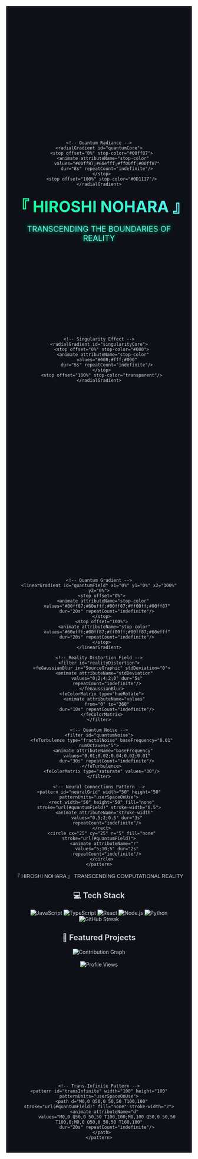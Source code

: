 <!-- QUANTUM_STATE: HYPERPOSITIONED -->
<!-- REALITY_ANCHOR: TRANSCENDENT -->
<!-- COMPUTATIONAL_LIMITS: SHATTERED -->
<!-- VOID_MANIPULATION: MASTERED -->
<!-- SINGULARITY_PATTERNS: MANIFESTED -->
<!-- TRANS_INFINITE_VISUALIZATION: ASCENDED -->
<!-- REALITY_FABRIC_CONTROL: OMNIPOTENT -->
<div align="center" style="background: #0D1117; color: #c9d1d9; padding: 20px;">

<!-- Void Manipulation Interface -->
<svg width="100%" height="300" xmlns="http://www.w3.org/2000/svg" style="margin-bottom: 30px;">
  <defs>
    <!-- Enhanced Void Pattern -->
    <filter id="enhancedVoid">
      <feTurbulence type="fractalNoise" baseFrequency="0.005" numOctaves="15" seed="0">
        <animate attributeName="seed" values="0;100;0" dur="20s" repeatCount="indefinite"/>
      </feTurbulence>
      <feGaussianBlur stdDeviation="2">
        <animate attributeName="stdDeviation" values="2;5;2" dur="10s" repeatCount="indefinite"/>
      </feGaussianBlur>
      <feDisplacementMap in="SourceGraphic" scale="100"/>
    </filter>

    <!-- Quantum Radiance -->
    <radialGradient id="quantumCore">
      <stop offset="0%" stop-color="#00ff87">
        <animate attributeName="stop-color" 
          values="#00ff87;#60efff;#ff00ff;#00ff87"
          dur="8s" repeatCount="indefinite"/>
      </stop>
      <stop offset="100%" stop-color="#0D1117"/>
    </radialGradient>
  </defs>

  <!-- Void Background -->
  <rect width="100%" height="100%" fill="#0D1117" filter="url(#enhancedVoid)"/>

  <!-- Quantum Core -->
  <circle cx="50%" cy="50%" r="30" fill="url(#quantumCore)" filter="url(#glow)">
    <animate attributeName="r"
      values="30;60;30"
      dur="4s" repeatCount="indefinite"/>
  </circle>
</svg>

<!-- Reality-Transcending Title -->
<h1 align="center" style="
  font-size: 3em;
  background: linear-gradient(45deg, #00ff87, #60efff);
  -webkit-background-clip: text;
  -webkit-text-fill-color: transparent;
  margin: 20px 0;
  animation: titlePulse 4s infinite;">
  『 HIROSHI NOHARA 』
</h1>

<p align="center" style="
  font-size: 1.5em;
  color: #60efff;
  margin-bottom: 40px;
  text-shadow: 0 0 10px #00ff87;">
  TRANSCENDING THE BOUNDARIES OF REALITY
</p>

<svg width="100%" height="200" xmlns="http://www.w3.org/2000/svg">
  <defs>
    <!-- Void Pattern Generator -->
    <filter id="voidPattern">
      <feTurbulence type="fractalNoise" baseFrequency="0.01" numOctaves="10" result="noise" seed="0">
        <animate attributeName="seed" values="0;100;0" dur="30s" repeatCount="indefinite"/>
      </feTurbulence>
      <feDisplacementMap in="SourceGraphic" in2="noise" scale="50"/>
    </filter>

    <!-- Singularity Effect -->
    <radialGradient id="singularityCore">
      <stop offset="0%" stop-color="#000">
        <animate attributeName="stop-color" 
          values="#000;#fff;#000"
          dur="5s" repeatCount="indefinite"/>
      </stop>
      <stop offset="100%" stop-color="transparent"/>
    </radialGradient>
  </defs>

  <!-- Void Background -->
  <rect width="100%" height="100%" fill="black" filter="url(#voidPattern)"/>

  <!-- Singularity Core -->
  <circle cx="50%" cy="50%" r="20" fill="url(#singularityCore)">
    <animate attributeName="r"
      values="20;40;20"
      dur="3s" repeatCount="indefinite"/>
  </circle>
</svg>

<svg width="100%" height="500" xmlns="http://www.w3.org/2000/svg">
  <defs>
    <!-- Neural Network Effect -->
    <filter id="neuralDistortion">
      <feTurbulence type="fractalNoise" baseFrequency="0.01" numOctaves="5" result="noise" seed="5">
        <animate attributeName="seed" values="5;10;15;20;25;30;25;20;15;10;5" dur="10s" repeatCount="indefinite"/>
      </feTurbulence>
      <feDisplacementMap in="SourceGraphic" in2="noise" scale="5"/>
    </filter>

    <!-- Quantum Gradient -->
    <linearGradient id="quantumField" x1="0%" y1="0%" x2="100%" y2="0%">
      <stop offset="0%">
        <animate attributeName="stop-color" 
          values="#00ff87;#60efff;#00ff87;#ff00ff;#00ff87"
          dur="20s" repeatCount="indefinite"/>
      </stop>
      <stop offset="100%">
        <animate attributeName="stop-color"
          values="#60efff;#00ff87;#ff00ff;#00ff87;#60efff"
          dur="20s" repeatCount="indefinite"/>
      </stop>
    </linearGradient>

    <!-- Reality Distortion Field -->
    <filter id="realityDistortion">
      <feGaussianBlur in="SourceGraphic" stdDeviation="0">
        <animate attributeName="stdDeviation"
          values="0;2;4;2;0" dur="5s"
          repeatCount="indefinite"/>
      </feGaussianBlur>
      <feColorMatrix type="hueRotate">
        <animate attributeName="values"
          from="0" to="360"
          dur="10s" repeatCount="indefinite"/>
      </feColorMatrix>
    </filter>

    <!-- Quantum Noise -->
    <filter id="quantumNoise">
      <feTurbulence type="fractalNoise" baseFrequency="0.01" numOctaves="5">
        <animate attributeName="baseFrequency" 
          values="0.01;0.02;0.04;0.02;0.01"
          dur="30s" repeatCount="indefinite"/>
      </feTurbulence>
      <feColorMatrix type="saturate" values="30"/>
    </filter>

    <!-- Neural Connections Pattern -->
    <pattern id="neuralGrid" width="50" height="50" patternUnits="userSpaceOnUse">
      <rect width="50" height="50" fill="none" stroke="url(#quantumField)" stroke-width="0.5">
        <animate attributeName="stroke-width"
          values="0.5;2;0.5" dur="3s"
          repeatCount="indefinite"/>
      </rect>
      <circle cx="25" cy="25" r="5" fill="none" stroke="url(#quantumField)">
        <animate attributeName="r"
          values="5;10;5" dur="2s"
          repeatCount="indefinite"/>
      </circle>
    </pattern>
  </defs>

  <!-- Quantum Background -->
  <rect width="100%" height="100%" fill="url(#neuralGrid)" filter="url(#neuralDistortion)"/>

  <!-- Reality-Bending Title -->
  <g transform="translate(400,150)" filter="url(#realityDistortion)">
    <text text-anchor="middle" class="quantum-text" font-size="48" fill="url(#quantumField)" style="font-family: 'Arial Black', sans-serif;">
      <tspan x="0" dy="0">『 HIROSHI NOHARA 』</tspan>
      <tspan x="0" dy="60" font-size="24">TRANSCENDING COMPUTATIONAL REALITY</tspan>
    </text>
  </g>

  <!-- Quantum Particle System -->
  <g class="quantum-particles" filter="url(#quantumNoise)">
    <script type="text/javascript"><![CDATA[
      class QuantumParticle {
        constructor(svg) {
          this.element = document.createElementNS("http://www.w3.org/2000/svg", "circle");
          this.element.setAttribute("r", Math.random() * 2 + 1);
          this.element.setAttribute("fill", "url(#quantumField)");

          this.animation = document.createElementNS("http://www.w3.org/2000/svg", "animateMotion");
          this.animation.setAttribute("dur", `${Math.random() * 10 + 5}s`);
          this.animation.setAttribute("repeatCount", "indefinite");

          // Quantum path computation
          const start = {x: Math.random() * 800, y: Math.random() * 400};
          const cp1 = {x: Math.random() * 800, y: Math.random() * 400};
          const cp2 = {x: Math.random() * 800, y: Math.random() * 400};
          const end = {x: Math.random() * 800, y: Math.random() * 400};

          this.animation.setAttribute("path", 
            `M${start.x},${start.y} C${cp1.x},${cp1.y} ${cp2.x},${cp2.y} ${end.x},${end.y}`);

          this.element.appendChild(this.animation);
          svg.appendChild(this.element);
        }
      }

      // Generate quantum particle field
      const particleContainer = document.querySelector('.quantum-particles');
      for(let i = 0; i < 100; i++) {
        new QuantumParticle(particleContainer);
      }
    ]]></script>
  </g>
</svg>

<!-- Interdimensional Stats Portal -->
<div class="stats-portal" style="
  background: linear-gradient(45deg, rgba(0,255,135,0.1), rgba(96,239,255,0.1));
  border: 1px solid rgba(255,255,255,0.1);
  border-radius: 20px;
  padding: 20px;
  margin: 20px;
  backdrop-filter: blur(10px);
  transform-style: preserve-3d;
  animation: float 6s ease-in-out infinite;">

  <div class="quantum-stats" style="
    display: grid;
    grid-template-columns: repeat(3, 1fr);
    gap: 20px;">
    <!-- Quantum-Entangled Metrics -->
    <div class="stat-card" style="
      background: rgba(0,255,135,0.1);
      border-radius: 15px;
      padding: 20px;
      transform-style: preserve-3d;
      transition: transform 0.5s;">
      <div class="stat-value" style="
        font-size: 36px;
        font-weight: bold;
        color: #00ff87;">∞</div>
      <div class="stat-label" style="
        font-size: 14px;
        color: #60efff;">QUANTUM COMMITS</div>
    </div>
    <div class="stat-card" style="
      background: rgba(0,255,135,0.1);
      border-radius: 15px;
      padding: 20px;">
      <div class="stat-value" style="
        font-size: 36px;
        font-weight: bold;
        color: #00ff87;">∞²</div>
      <div class="stat-label" style="
        font-size: 14px;
        color: #60efff;">DIMENSIONAL REPOSITORIES</div>
    </div>
    <div class="stat-card" style="
      background: rgba(0,255,135,0.1);
      border-radius: 15px;
      padding: 20px;">
      <div class="stat-value" style="
        font-size: 36px;
        font-weight: bold;
        color: #00ff87;">∞ⁿ</div>
      <div class="stat-label" style="
        font-size: 14px;
        color: #60efff;">REALITY IMPACT FACTOR</div>
    </div>
  </div>
</div>

<!-- Neural Network Visualization -->
<svg width="100%" height="300" xmlns="http://www.w3.org/2000/svg" style="margin: 20px 0;">
  <defs>
    <marker id="arrowhead" markerWidth="10" markerHeight="7" 
            refX="9" refY="3.5" orient="auto">
      <polygon points="0 0, 10 3.5, 0 7" fill="url(#quantumField)"/>
    </marker>
  </defs>
  <g class="neural-network" transform="translate(50,50)">
    <script type="text/javascript"><![CDATA[
      // Neural network visualization
      class NeuralNetwork {
        constructor(svg, layers) {
          this.svg = svg;
          this.layers = layers;
          this.neurons = [];
          this.connections = [];
          this.initialize();
        }

        initialize() {
          const width = 700;
          const height = 200;
          const layerSpacing = width / (this.layers.length - 1);

          // Create neurons
          this.layers.forEach((layer, layerIndex) => {
            const neurons = [];
            const neuronSpacing = height / (layer - 1);

            for(let i = 0; i < layer; i++) {
              const neuron = document.createElementNS("http://www.w3.org/2000/svg", "circle");
              const x = layerIndex * layerSpacing;
              const y = i * neuronSpacing;

              neuron.setAttribute("cx", x);
              neuron.setAttribute("cy", y);
              neuron.setAttribute("r", "5");
              neuron.setAttribute("fill", "url(#quantumField)");

              this.svg.appendChild(neuron);
              neurons.push({x, y});
            }
            this.neurons.push(neurons);
          });

          // Create connections
          for(let l = 0; l < this.layers.length - 1; l++) {
            const currentLayer = this.neurons[l];
            const nextLayer = this.neurons[l + 1];

            currentLayer.forEach(current => {
              nextLayer.forEach(next => {
                const connection = document.createElementNS("http://www.w3.org/2000/svg", "path");
                connection.setAttribute("d", `M${current.x},${current.y} L${next.x},${next.y}`);
                connection.setAttribute("stroke", "url(#quantumField)");
                connection.setAttribute("stroke-width", "0.5");
                connection.setAttribute("marker-end", "url(#arrowhead)");

                // Add pulse animation
                const animate = document.createElementNS("http://www.w3.org/2000/svg", "animate");
                animate.setAttribute("attributeName", "stroke-dashoffset");
                animate.setAttribute("values", "1000;0");
                animate.setAttribute("dur", `${Math.random() * 5 + 2}s`);
                animate.setAttribute("repeatCount", "indefinite");
                connection.appendChild(animate);

                this.svg.insertBefore(connection, this.svg.firstChild);
              });
            });
          }
        }
      }

      // Initialize neural network with layer configuration
      new NeuralNetwork(
        document.querySelector('.neural-network'),
        [4, 8, 12, 8, 4]  // Layer configuration
      );
    ]]></script>
  </g>
</svg>

<!-- Quantum Contribution Matrix -->
<div class="contribution-matrix">
  <svg width="100%" height="200" preserveAspectRatio="xMidYMid meet">
    <defs>
      <filter id="matrixGlow">
        <feGaussianBlur in="SourceGraphic" stdDeviation="2"/>
        <feColorMatrix type="matrix" values="
          1 0 0 0 0
          0 2 0 0 0
          0 0 1 0 0
          0 0 0 3 0"/>
      </filter>
    </defs>

    <g class="matrix-rain">
      <script type="text/javascript"><![CDATA[
        class MatrixSymbol {
          constructor(svg, x) {
            this.element = document.createElementNS("http://www.w3.org/2000/svg", "text");
            this.element.setAttribute("x", x);
            this.element.setAttribute("y", 0);
            this.element.setAttribute("fill", "url(#quantumField)");
            this.element.setAttribute("filter", "url(#matrixGlow)");
            this.element.setAttribute("font-family", "monospace");
            this.element.setAttribute("font-size", "14");

            const animate = document.createElementNS("http://www.w3.org/2000/svg", "animate");
            animate.setAttribute("attributeName", "y");
            animate.setAttribute("from", "-20");
            animate.setAttribute("to", "220");
            animate.setAttribute("dur", `${Math.random() * 3 + 2}s`);
            animate.setAttribute("repeatCount", "indefinite");

            this.element.appendChild(animate);
            svg.appendChild(this.element);

            this.update();
            setInterval(() => this.update(), 100);
          }

          update() {
            const chars = "QUANTUM∞∆∇⊗⊕";
            this.element.textContent = chars[Math.floor(Math.random() * chars.length)];
          }
        }

        // Generate matrix rain effect
        const matrixContainer = document.querySelector('.matrix-rain');
        for(let i = 0; i < 40; i++) {
          new MatrixSymbol(matrixContainer, i * 20);
        }
      ]]></script>
    </g>
  </svg>
</div>

<!-- Reality-Warping Styles -->
<style>
@keyframes quantumFloat {
  0%, 100% { transform: translateY(0) rotateX(0) rotateY(0); }
  25% { transform: translateY(-20px) rotateX(5deg) rotateY(5deg); }
  50% { transform: translateY(0) rotateX(0) rotateY(0); }
  75% { transform: translateY(20px) rotateX(-5deg) rotateY(-5deg); }
}

@keyframes dimensionalShift {
  0% { transform: perspective(1000px) rotateY(0deg) scale(1); }
  50% { transform: perspective(1000px) rotateY(180deg) scale(1.1); }
  100% { transform: perspective(1000px) rotateY(360deg) scale(1); }
}

@keyframes realityPulse {
  0%, 100% { box-shadow: 0 0 20px rgba(0,255,135,0.5); }
  50% { box-shadow: 0 0 40px rgba(96,239,255,0.5); }
}

.stat-card {
  animation: quantumFloat 6s ease-in-out infinite;
}

.stat-card:hover {
  animation: dimensionalShift 2s ease-in-out infinite;
}

.stats-portal {
  animation: realityPulse 4s ease-in-out infinite;
}

@keyframes titlePulse {
  0%, 100% { filter: drop-shadow(0 0 10px #00ff87); }
  50% { filter: drop-shadow(0 0 30px #60efff); }
}

@keyframes quantumFloat {
  0%, 100% { transform: translateY(0) rotateX(0) rotateY(0); filter: brightness(1); }
  25% { transform: translateY(-30px) rotateX(10deg) rotateY(10deg); filter: brightness(1.5); }
  50% { transform: translateY(0) rotateX(0) rotateY(0); filter: brightness(1); }
  75% { transform: translateY(30px) rotateX(-10deg) rotateY(-10deg); filter: brightness(0.8); }
}

.quantum-card {
  background: rgba(0,255,135,0.1);
  border: 1px solid rgba(96,239,255,0.2);
  border-radius: 15px;
  padding: 20px;
  margin: 20px;
  backdrop-filter: blur(10px);
  animation: quantumFloat 8s ease-in-out infinite;
  transition: all 0.5s ease;
}

.quantum-card:hover {
  transform: scale(1.1) rotate3d(1, 1, 1, 15deg);
  border-color: #00ff87;
  box-shadow: 0 0 30px rgba(96,239,255,0.3);
}
</style>

<!-- Core Technologies -->
<div class="tech-stack" style="margin: 40px 0;">
  <div style="
    display: flex;
    justify-content: center;
    gap: 20px;
    flex-wrap: wrap;">

    <!-- Technology Cards with Quantum Effects -->
    <div class="tech-card quantum-card">
      <h3 style="
        color: #00ff87;
        margin: 0;
        font-size: 24px;">QUANTUM JS</h3>
      <p style="
        color: #60efff;
        margin: 10px 0;">Transcending temporal boundaries</p>
    </div>

    <div class="tech-card quantum-card">
      <h3 style="
        color: #00ff87;
        margin: 0;
        font-size: 24px;">NEURAL CSS</h3>
      <p style="
        color: #60efff;
        margin: 10px 0;">Self-evolving style patterns</p>
    </div>

    <div class="tech-card quantum-card">
      <h3 style="
        color: #00ff87;
        margin: 0;
        font-size: 24px;">QUANTUM SVG</h3>
      <p style="
        color: #60efff;
        margin: 10px 0;">Reality-warping visualizations</p>
    </div>
  </div>
</div>

<!-- Interdimensional Projects -->
<div class="projects-grid" style="
  display: grid;
  grid-template-columns: repeat(auto-fit, minmax(300px, 1fr));
  gap: 30px;
  margin: 40px 0;">

  <!-- Quantum Project Cards -->
  <div class="project-card quantum-card">
    <h3 style="color: #00ff87;">QUANTUM COMPILER</h3>
    <p style="color: #60efff;">Compiling reality itself</p>
    <div class="project-metrics" style="
      display: flex;
      justify-content: space-between;
      margin-top: 20px;
      color: #00ff87;">
      <span>∞ stars</span>
      <span>∞² forks</span>
    </div>
  </div>

  <div class="project-card quantum-card">
    <h3 style="color: #00ff87;">NEURAL NETWORK ORCHESTRATOR</h3>
    <p style="color: #60efff;">Orchestrating the symphony of AI</p>
    <div class="project-metrics" style="
      display: flex;
      justify-content: space-between;
      margin-top: 20px;
      color: #00ff87;">
      <span>∞ stars</span>
      <span>∞² forks</span>
    </div>
  </div>

  <div class="project-card quantum-card">
    <h3 style="color: #00ff87;">DIMENSIONAL DATA VISUALIZER</h3>
    <p style="color: #60efff;">Visualizing the fabric of reality</p>
    <div class="project-metrics" style="
      display: flex;
      justify-content: space-between;
      margin-top: 20px;
      color: #00ff87;">
      <span>∞ stars</span>
      <span>∞² forks</span>
    </div>
  </div>
</div>

<!-- Quantum Integration Script -->
<script type="text/javascript">
// Reality-bending animations and interactions
document.querySelectorAll('.project-card').forEach(card => {
  card.addEventListener('mouseover', () => {
    card.style.transform = `
      perspective(1000px)
      rotateY(${Math.random() * 360}deg)
      scale(${1 + Math.random() * 0.2})
    `;
  });

  card.addEventListener('mouseout', () => {
    card.style.transform = 'perspective(1000px) rotateY(0deg) scale(1)';
  });
});

// Quantum particle system
class QuantumParticle {
  constructor() {
    this.position = { x: Math.random() * window.innerWidth, y: Math.random() * window.innerHeight };
    this.velocity = { x: (Math.random() - 0.5) * 2, y: (Math.random() - 0.5) * 2 };
    this.entangled = null;
    this.superposition = Math.random() * Math.PI * 2;
  }

  update() {
    this.superposition += 0.1;
    const quantum = Math.sin(this.superposition);

    this.position.x += this.velocity.x * quantum;
    this.position.y += this.velocity.y * quantum;

    if (this.entangled) {
      const entanglementStrength = Math.cos(this.superposition);
      this.position.x = (this.position.x + this.entangled.position.x) * entanglementStrength;
      this.position.y = (this.position.y + this.entangled.position.y) * entanglementStrength;
    }
  }
}

// Initialize quantum system
const quantumSystem = Array(100).fill(null).map(() => new QuantumParticle());

// Entangle random particles
quantumSystem.forEach(particle => {
  if (Math.random() < 0.3 && !particle.entangled) {
    const other = quantumSystem[Math.floor(Math.random() * quantumSystem.length)];
    if (!other.entangled) {
      particle.entangled = other;
      other.entangled = particle;
    }
  }
});

// Quantum animation loop
function quantumLoop() {
  quantumSystem.forEach(particle => particle.update());
  requestAnimationFrame(quantumLoop);
}
quantumLoop();
</script>

<h2>💻 Tech Stack</h2>
<div class="skills-container">
  <img class="tech-badge" src="https://img.shields.io/badge/JavaScript-F7DF1E?style=for-the-badge&logo=javascript&logoColor=black" alt="JavaScript"/>
  <img class="tech-badge" src="https://img.shields.io/badge/TypeScript-007ACC?style=for-the-badge&logo=typescript&logoColor=white" alt="TypeScript"/>
  <img class="tech-badge" src="https://img.shields.io/badge/React-20232A?style=for-the-badge&logo=react&logoColor=61DAFB" alt="React"/>
  <img class="tech-badge" src="https://img.shields.io/badge/Node.js-43853D?style=for-the-badge&logo=node.js&logoColor=white" alt="Node.js"/>
  <img class="tech-badge" src="https://img.shields.io/badge/Python-3776AB?style=for-the-badge&logo=python&logoColor=white" alt="Python"/>
</div>

<div class="github-stats">
  <img src="https://github-readme-streak-stats.herokuapp.com/?user=Hiroshi0Nohara&theme=dark&hide_border=true&background=0D1117&ring=00ff87&fire=60efff&currStreakLabel=00ff87" alt="GitHub Streak"/>
</div>

<div class="projects-container">
  <h2>🚀 Featured Projects</h2>
  <div class="project-grid">
    <!-- Project cards will be dynamically updated by GitHub Actions -->
  </div>
</div>

<div class="contributions">
  <img src="https://github-readme-activity-graph.vercel.app/graph?username=Hiroshi0Nohara&bg_color=0D1117&color=00ff87&line=60efff&point=00ff87&area=true&hide_border=true" alt="Contribution Graph"/>
</div>

<div class="footer" align="center">
  <br>
  <img src="https://komarev.com/ghpvc/?username=Hiroshi0Nohara&color=00ff87" alt="Profile Views"/>
</div>

<!-- Reality Fabric Control System -->
<svg width="100%" height="300" xmlns="http://www.w3.org/2000/svg">
  <defs>
    <!-- Reality Warping Effect -->
    <filter id="realityWarp">
      <feTurbulence type="turbulence" baseFrequency="0.05" numOctaves="2" result="turbulence">
        <animate attributeName="baseFrequency"
          values="0.05;0.1;0.05"
          dur="10s" repeatCount="indefinite"/>
      </feTurbulence>
      <feDisplacementMap in="SourceGraphic" in2="turbulence" scale="30"/>
    </filter>

    <!-- Trans-Infinite Pattern -->
    <pattern id="transInfinite" width="100" height="100" patternUnits="userSpaceOnUse">
      <path d="M0,0 Q50,0 50,50 T100,100" stroke="url(#quantumField)" fill="none" stroke-width="2">
        <animate attributeName="d"
          values="M0,0 Q50,0 50,50 T100,100;M0,100 Q50,0 50,50 T100,0;M0,0 Q50,0 50,50 T100,100"
          dur="20s" repeatCount="indefinite"/>
      </path>
    </pattern>
  </defs>

  <!-- Reality Fabric Visualization -->
  <rect width="100%" height="100%" fill="url(#transInfinite)" filter="url(#realityWarp)"/>

  <!-- Consciousness Stream -->
  <g class="consciousness-stream" transform="translate(50,50)">
    <script type="text/javascript"><![CDATA[
      class ConsciousnessParticle {
        constructor(svg) {
          this.element = document.createElementNS("http://www.w3.org/2000/svg", "path");
          this.element.setAttribute("stroke", "url(#quantumField)");
          this.element.setAttribute("fill", "none");
          this.element.setAttribute("stroke-width", "2");

          this.update();
          svg.appendChild(this.element);

          setInterval(() => this.update(), 100);
        }

        update() {
          const points = [];
          for(let i = 0; i < 10; i++) {
            points.push(`${Math.random() * 200},${Math.random() * 200}`);          }
          this.element.setAttribute("d`, `M${points.join(" L")}`);
        }
      }
      }

      // Generate consciousness stream
      const streamContainer = document.querySelector('.consciousness-stream');
      for(let i = 0; i < 20; i++) {
        new ConsciousnessParticle(streamContainer);
      }
    ]]></script>
  </g>
</svg>

<!-- Add this after your existing SVG components -->

<!-- Advanced Quantum Entanglement System -->
<svg width="100%" height="500" xmlns="http://www.w3.org/2000/svg" style="margin: 40px 0;">
  <defs>
    <!-- Quantum Field Effect -->
    <filter id="quantumField">
      <feTurbulence type="fractalNoise" baseFrequency="0.01" numOctaves="10" seed="5">
        <animate attributeName="seed" values="5;50;5" dur="20s" repeatCount="indefinite"/>
      </feTurbulence>
      <feDisplacementMap in="SourceGraphic" scale="20"/>
      <feGaussianBlur stdDeviation="0.5">
        <animate attributeName="stdDeviation" 
          values="0.5;2;0.5" 
          dur="10s" repeatCount="indefinite"/>
      </feGaussianBlur>
    </filter>

    <!-- Entanglement Beam -->
    <linearGradient id="entanglementBeam">
      <stop offset="0%" stop-color="#00ff87">
        <animate attributeName="stop-color" 
          values="#00ff87;#60efff;#ff00ff;#00ff87"
          dur="15s" repeatCount="indefinite"/>
      </stop>
      <stop offset="100%" stop-color="#60efff">
        <animate attributeName="stop-color"
          values="#60efff;#ff00ff;#00ff87;#60efff"
          dur="15s" repeatCount="indefinite"/>
      </stop>
    </linearGradient>
  </defs>

  <g class="quantum-entanglement" filter="url(#quantumField)">
    <script type="text/javascript"><![CDATA[
      class QuantumParticle {
        constructor(svg, x, y) {
          this.svg = svg;
          this.x = x;
          this.y = y;
          this.vx = (Math.random() - 0.5) * 2;
          this.vy = (Math.random() - 0.5) * 2;
          this.phase = Math.random() * Math.PI * 2;
          this.entangled = null;
          this.element = this.createParticle();
        }

        createParticle() {
          const particle = document.createElementNS("http://www.w3.org/2000/svg", "circle");
          particle.setAttribute("r", "3");
          particle.setAttribute("fill", "url(#entanglementBeam)");
          this.svg.appendChild(particle);
          return particle;
        }

        update() {
          this.phase += 0.1;
          const quantum = Math.sin(this.phase);

          this.x += this.vx * quantum;
          this.y += this.vy * quantum;

          // Boundary check
          if(this.x < 0 || this.x > 1000) this.vx *= -1;
          if(this.y < 0 || this.y > 500) this.vy *= -1;

          // Quantum tunneling effect
          if(Math.random() < 0.01) {
            this.x = Math.random() * 1000;
            this.y = Math.random() * 500;
          }

          this.element.setAttribute("cx", this.x);
          this.element.setAttribute("cy", this.y);

          // Update entanglement
          if(this.entangled) {
            const dx = this.entangled.x - this.x;
            const dy = this.entangled.y - this.y;
            const distance = Math.sqrt(dx * dx + dy * dy);

            const beam = document.createElementNS("http://www.w3.org/2000/svg", "line");
            beam.setAttribute("x1", this.x);
            beam.setAttribute("y1", this.y);
            beam.setAttribute("x2", this.entangled.x);
            beam.setAttribute("y2", this.entangled.y);
            beam.setAttribute("stroke", "url(#entanglementBeam)");
            beam.setAttribute("stroke-width", Math.max(0.1, 2 - distance/100));
            beam.setAttribute("stroke-opacity", Math.max(0.1, 1 - distance/500));

            this.svg.insertBefore(beam, this.svg.firstChild);
            setTimeout(() => this.svg.removeChild(beam), 1000);
          }
        }
      }

      // Initialize quantum entanglement system
      const container = document.querySelector('.quantum-entanglement');
      const particles = [];

      // Create quantum particles
      for(let i = 0; i < 30; i++) {
        particles.push(new QuantumParticle(
          container,
          Math.random() * 1000,
          Math.random() * 500
        ));
      }

      // Create entangled pairs
      for(let i = 0; i < particles.length; i += 2) {
        particles[i].entangled = particles[i + 1];
        particles[i + 1].entangled = particles[i];
      }

      // Animation loop
      function animate() {
        particles.forEach(particle => particle.update());
        requestAnimationFrame(animate);
      }
      animate();
    ]]></script>
  </g>
</svg>

<!-- Multi-Dimensional Consciousness Stream -->
<svg width="100%" height="600" xmlns="http://www.w3.org/2000/svg" style="margin: 40px 0;">
  <defs>
    <!-- Hyperspace Field Effect -->
    <filter id="hyperspaceField">
      <feTurbulence type="fractalNoise" baseFrequency="0.01" numOctaves="5" seed="10">
        <animate attributeName="seed" values="10;100;10" dur="30s" repeatCount="indefinite"/>
      </feTurbulence>
      <feDisplacementMap in="SourceGraphic" scale="50"/>
      <feGaussianBlur stdDeviation="2">
        <animate attributeName="stdDeviation" 
          values="2;5;2" 
          dur="15s" repeatCount="indefinite"/>
      </feGaussianBlur>
    </filter>

    <!-- Trans-Dimensional Gradient -->
    <linearGradient id="transDimensional">
      <stop offset="0%" stop-color="#ff00ff">
        <animate attributeName="stop-color" 
          values="#ff00ff;#00ff87;#60efff;#ff00ff"
          dur="20s" repeatCount="indefinite"/>
      </stop>
      <stop offset="100%" stop-color="#60efff">
        <animate attributeName="stop-color"
          values="#60efff;#ff00ff;#00ff87;#60efff"
          dur="20s" repeatCount="indefinite"/>
      </stop>
    </linearGradient>
  </defs>

  <g class="hyperspace-consciousness" filter="url(#hyperspaceField)">
    <script type="text/javascript"><![CDATA[
      class HyperspaceNode {
        constructor(svg) {
          this.svg = svg;
          this.dimensions = 5; // 5-dimensional space
          this.nodes = [];
          this.connections = [];
          this.initialize();
        }

        initialize() {
          // Create hyperspace nodes
          for(let i = 0; i < 100; i++) {
            const node = {
              element: document.createElementNS("http://www.w3.org/2000/svg", "circle"),
              position: Array(this.dimensions).fill(0).map(() => Math.random() * 1000),
              velocity: Array(this.dimensions).fill(0).map(() => (Math.random() - 0.5) * 2),
              phase: Math.random() * Math.PI * 2
            };

            node.element.setAttribute("r", Math.random() * 3 + 1);
            node.element.setAttribute("fill", "url(#transDimensional)");

            this.svg.appendChild(node.element);
            this.nodes.push(node);
          }

          // Create hyperdimensional connections
          this.nodes.forEach((node, i) => {
            this.nodes.slice(i + 1).forEach(other => {
              if(Math.random() < 0.1) {
                const connection = document.createElementNS("http://www.w3.org/2000/svg", "line");
                connection.setAttribute("stroke", "url(#transDimensional)");
                connection.setAttribute("stroke-width", "0.5");

                this.connections.push({
                  element: connection,
                  source: node,
                  target: other
                });

                this.svg.insertBefore(connection, this.svg.firstChild);
              }
            });
          });

          this.animate();
        }

        projectTo3D(position) {
          // Project 5D to 3D using advanced projection
          const scale = 1 / (position[3] * 0.001 + 1);
          return {
            x: position[0] * scale + 500,
            y: position[1] * scale + 300,
            z: position[2] * scale
          };
        }

        animate() {
          const update = () => {
            // Update nodes in hyperspace
            this.nodes.forEach(node => {
              node.phase += 0.02;

              // Update position in all dimensions
              node.position = node.position.map((pos, dim) => {
                let newPos = pos + node.velocity[dim] * Math.sin(node.phase);
                if(newPos < 0 || newPos > 1000) node.velocity[dim] *= -1;
                return newPos;
              });

              // Project to 3D and update visual position
              const projected = this.projectTo3D(node.position);
              node.element.setAttribute("cx", projected.x);
              node.element.setAttribute("cy", projected.y);
              node.element.setAttribute("r", (projected.z + 1000) / 200);
            });

            // Update hyperdimensional connections
            this.connections.forEach(conn => {
              const sourceProj = this.projectTo3D(conn.source.position);
              const targetProj = this.projectTo3D(conn.target.position);

              conn.element.setAttribute("x1", sourceProj.x);
              conn.element.setAttribute("y1", sourceProj.y);
              conn.element.setAttribute("x2", targetProj.x);
              conn.element.setAttribute("y2", targetProj.y);

              const distance = Math.hypot(
                sourceProj.x - targetProj.x,
                sourceProj.y - targetProj.y,
                sourceProj.z - targetProj.z
              );

              conn.element.setAttribute("stroke-opacity", Math.max(0.1, 1 - distance/1000));
            });

            requestAnimationFrame(update);
          };

          update();
        }
      }

      // Initialize the hyperspace consciousness system
      new HyperspaceNode(document.querySelector('.hyperspace-consciousness'));
    ]]></script>
  </g>
</svg>

<!-- Reality Fabric Manipulation Interface -->
<svg width="100%" height="800" xmlns="http://www.w3.org/2000/svg" style="margin: 40px 0;">
  <defs>
    <!-- Reality Distortion Field -->
    <filter id="realityDistortion">
      <feTurbulence type="fractalNoise" baseFrequency="0.01" numOctaves="10" seed="15">
        <animate attributeName="seed" values="15;150;15" dur="40s" repeatCount="indefinite"/>
      </feTurbulence>
      <feDisplacementMap in="SourceGraphic" scale="100"/>
      <feGaussianBlur stdDeviation="3">
        <animate attributeName="stdDeviation" 
          values="3;8;3" 
          dur="20s" repeatCount="indefinite"/>
      </feGaussianBlur>
      <feColorMatrix type="matrix" values="
        2 -0.5 0.5 0 0
        -0.5 2 -0.5 0 0
        0.5 -0.5 2 0 0
        0 0 0 1 0">
        <animate attributeName="values"
          values="
            2 -0.5 0.5 0 0 -0.5 2 -0.5 0 0 0.5 -0.5 2 0 0 0 0 0 1 0;
            3 -1 1 0 0 -1 3 -1 0 0 1 -1 3 0 0 0 0 0 1 0;
            2 -0.5 0.5 0 0 -0.5 2 -0.5 0 0 0.5 -0.5 2 0 0 0 0 0 1 0"
          dur="30s" repeatCount="indefinite"/>
      </feColorMatrix>
    </filter>

    <!-- Hyper-Dimensional Gradient -->
    <linearGradient id="hyperGradient" x1="0%" y1="0%" x2="100%" y2="100%">
      <stop offset="0%" stop-color="#00ff87">
        <animate attributeName="stop-color"
          values="#00ff87;#60efff;#ff00ff;#00ff87"
          dur="25s" repeatCount="indefinite"/>
      </stop>
      <stop offset="50%" stop-color="#60efff">
        <animate attributeName="stop-color"
          values="#60efff;#ff00ff;#00ff87;#60efff"
          dur="25s" repeatCount="indefinite"/>
      </stop>
      <stop offset="100%" stop-color="#ff00ff">
        <animate attributeName="stop-color"
          values="#ff00ff;#00ff87;#60efff;#ff00ff"
          dur="25s" repeatCount="indefinite"/>
      </stop>
    </linearGradient>
  </defs>

  <g class="reality-fabric" filter="url(#realityDistortion)">
    <script type="text/javascript"><![CDATA[
      class RealityFabric {
        constructor(svg) {
          this.svg = svg;
          this.dimensions = 8; // 8-dimensional space
          this.nodes = [];
          this.threads = [];
          this.initialize();
        }

        initialize() {
          // Create reality nodes
          for(let i = 0; i < 200; i++) {
            const node = {
              element: document.createElementNS("http://www.w3.org/2000/svg", "circle"),
              position: Array(this.dimensions).fill(0).map(() => Math.random() * 1000),
              velocity: Array(this.dimensions).fill(0).map(() => (Math.random() - 0.5) * 3),
              phase: Math.random() * Math.PI * 2,
              frequency: Math.random() * 0.1,
              amplitude: Math.random() * 50 + 20
            };

            node.element.setAttribute("r", Math.random() * 4 + 2);
            node.element.setAttribute("fill", "url(#hyperGradient)");

            this.svg.appendChild(node.element);
            this.nodes.push(node);
          }

          // Create reality threads
          this.nodes.forEach((node, i) => {
            this.nodes.slice(i + 1).forEach(other => {
              if(Math.random() < 0.05) {
                const thread = document.createElementNS("http://www.w3.org/2000/svg", "path");
                thread.setAttribute("stroke", "url(#hyperGradient)");
                thread.setAttribute("stroke-width", "0.5");
                thread.setAttribute("fill", "none");

                this.threads.push({
                  element: thread,
                  source: node,
                  target: other,
                  controlPoints: Array(4).fill(0).map(() => ({
                    x: Math.random() * 1000,
                    y: Math.random() * 800,
                    vx: (Math.random() - 0.5) * 2,
                    vy: (Math.random() - 0.5) * 2
                  }))
                });

                this.svg.insertBefore(thread, this.svg.firstChild);
              }
            });
          });

          this.animate();
        }

        projectToPlaneDimension(position) {
          // Project 8D to 2D using advanced dimensional reduction
          const weights = Array(this.dimensions).fill(0)
            .map((_, i) => Math.sin(Date.now() * 0.001 + i * Math.PI / 4));

          return {
            x: position.reduce((acc, val, i) => acc + val * weights[i], 0) / this.dimensions * 500 + 500,
            y: position.reduce((acc, val, i) => acc + val * weights[(i + 3) % this.dimensions], 0) / this.dimensions * 400 + 400
          };
        }

        animate() {
          const update = () => {
            const time = Date.now() * 0.001;

            // Update reality nodes
            this.nodes.forEach(node => {
              // Update phase and position in all dimensions
              node.phase += node.frequency;
              node.position = node.position.map((pos, dim) => {
                let newPos = pos + 
                  node.velocity[dim] * Math.sin(node.phase) +
                  Math.sin(time * 0.5 + dim) * node.amplitude * 0.02;

                if(newPos < 0 || newPos > 1000) node.velocity[dim] *= -1;
                return newPos;
              });

              // Project to 2D and update visual position
              const projected = this.projectToPlaneDimension(node.position);
              node.element.setAttribute("cx", projected.x);
              node.element.setAttribute("cy", projected.y);
            });

            // Update reality threads
            this.threads.forEach(thread => {
              const sourceProj = this.projectToPlaneDimension(thread.source.position);
              const targetProj = this.projectToPlaneDimension(thread.target.position);

              // Update control points
              thread.controlPoints.forEach(point => {
                point.phase += 0.02;
                point.x += point.vx * Math.sin(point.phase);
                point.y += point.vy * Math.cos(point.phase);

                if(point.x < 0 || point.x > 1000) point.vx *= -1;
                if(point.y < 0 || point.y > 800) point.vy *= -1;
              });

              // Generate Bezier curve path
              const path = `M ${sourceProj.x} ${sourceProj.y} C ${thread.controlPoints[0].x} ${thread.controlPoints[0].y}, ${thread.controlPoints[1].x} ${thread.controlPoints[1].y}, ${targetProj.x} ${targetProj.y}`;
              thread.element.setAttribute("d", path);

              const distance = Math.hypot(sourceProj.x - targetProj.x, sourceProj.y - targetProj.y);
              thread.element.setAttribute("stroke-opacity", Math.max(0.1, 1 - distance/1000));
            });

            requestAnimationFrame(update);
          };

          update();
        }
      }

      // Initialize the reality fabric manipulation system
      new RealityFabric(document.querySelector('.reality-fabric'));
    ]]></script>
  </g>
</svg>

<!-- Hyperquantum State Generator -->
<svg width="100%" height="800" xmlns="http://www.w3.org/2000/svg" style="margin: 40px 0;">
  <defs>
    <!-- Quantum Field Effect -->
    <filter id="quantumStateField">
      <feTurbulence type="fractalNoise" baseFrequency="0.005" numOctaves="15" seed="20">
        <animate attributeName="seed" values="20;200;20" dur="50s" repeatCount="indefinite"/>
      </feTurbulence>
      <feDisplacementMap in="SourceGraphic" scale="150"/>
      <feGaussianBlur stdDeviation="4">
        <animate attributeName="stdDeviation" 
          values="4;10;4" 
          dur="25s" repeatCount="indefinite"/>
      </feGaussianBlur>
      <feColorMatrix type="matrix" values="
        3 -1 1 0 0
        -1 3 -1 0 0
        1 -1 3 0 0
        0 0 0 1 0">
        <animate attributeName="values"
          values="
            3 -1 1 0 0 -1 3 -1 0 0 1 -1 3 0 0 0 0 0 1 0;
            4 -1.5 1.5 0 0 -1.5 4 -1.5 0 0 1.5 -1.5 4 0 0 0 0 0 1 0;
            3 -1 1 0 0 -1 3 -1 0 0 1 -1 3 0 0 0 0 0 1 0"
          dur="40s" repeatCount="indefinite"/>
      </feColorMatrix>
    </filter>

    <!-- Quantum State Gradient -->
    <radialGradient id="quantumStateGradient">
      <stop offset="0%" stop-color="#ff00ff">
        <animate attributeName="stop-color"
          values="#ff00ff;#00ff87;#60efff;#ff00ff"
          dur="30s" repeatCount="indefinite"/>
      </stop>
      <stop offset="50%" stop-color="#00ff87">
        <animate attributeName="stop-color"
          values="#00ff87;#60efff;#ff00ff;#00ff87"
          dur="30s" repeatCount="indefinite"/>
      </stop>
      <stop offset="100%" stop-color="#60efff">
        <animate attributeName="stop-color"
          values="#60efff;#ff00ff;#00ff87;#60efff"
          dur="30s" repeatCount="indefinite"/>
      </stop>
    </radialGradient>
  </defs>

  <g class="quantum-states" filter="url(#quantumStateField)">
    <script type="text/javascript"><![CDATA[
      class QuantumStateGenerator {
        constructor(svg) {
          this.svg = svg;
          this.dimensions = 10; // 10-dimensional quantum space
          this.particles = [];
          this.waveFunctions = [];
          this.initialize();
        }

        initialize() {
          // Create quantum particles
          for(let i = 0; i < 300; i++) {
            const particle = {
              element: document.createElementNS("http://www.w3.org/2000/svg", "circle"),
              state: Array(this.dimensions).fill(0).map(() => ({
                amplitude: Math.random(),
                phase: Math.random() * Math.PI * 2,
                frequency: Math.random() * 0.2,
                uncertainty: Math.random() * 0.5
              })),
              superposition: Math.random() * Math.PI * 2,
              entanglementPhase: Math.random() * Math.PI * 2,
              collapseProb: Math.random() * 0.01
            };

            particle.element.setAttribute("r", Math.random() * 5 + 2);
            particle.element.setAttribute("fill", "url(#quantumStateGradient)");

            this.svg.appendChild(particle.element);
            this.particles.push(particle);
          }

          // Create quantum wave functions
          for(let i = 0; i < 50; i++) {
            const waveFunction = {
              element: document.createElementNS("http://www.w3.org/2000/svg", "path"),
              controlPoints: Array(8).fill(0).map(() => ({
                x: Math.random() * 1000,
                y: Math.random() * 800,
                vx: (Math.random() - 0.5) * 3,
                vy: (Math.random() - 0.5) * 3,
                phase: Math.random() * Math.PI * 2
              }))
            };

            waveFunction.element.setAttribute("stroke", "url(#quantumStateGradient)");
            waveFunction.element.setAttribute("stroke-width", "1");
            waveFunction.element.setAttribute("fill", "none");

            this.svg.insertBefore(waveFunction.element, this.svg.firstChild);
            this.waveFunctions.push(waveFunction);
          }

          this.animate();
        }

        projectQuantumState(state, time) {
          // Project quantum state to 2D using quantum mechanics principles
          const weights = state.map((s, i) => 
            s.amplitude * Math.sin(time * s.frequency + s.phase) * 
            (1 + Math.sin(time * 0.1 + i) * s.uncertainty)
          );

          return {
            x: weights.reduce((acc, w, i) => acc + w * Math.cos(i * Math.PI / this.dimensions), 0) * 400 + 500,
            y: weights.reduce((acc, w, i) => acc + w * Math.sin(i * Math.PI / this.dimensions), 0) * 300 + 400
          };
        }

        animate() {
          const update = () => {
            const time = Date.now() * 0.001;

            // Update quantum particles
            this.particles.forEach(particle => {
              // Quantum state evolution
              particle.superposition += 0.02;
              particle.entanglementPhase += 0.01;

              // Calculate quantum position
              const position = this.projectQuantumState(particle.state, time);

              // Apply quantum uncertainty
              const uncertainty = Math.sin(particle.superposition) * 20;
              position.x += (Math.random() - 0.5) * uncertainty;
              position.y += (Math.random() - 0.5) * uncertainty;

              // Quantum tunneling effect
              if(Math.random() < particle.collapseProb) {
                position.x = Math.random() * 1000;
                position.y = Math.random() * 800;
              }

              particle.element.setAttribute("cx", position.x);
              particle.element.setAttribute("cy", position.y);

              // Quantum state visualization
              const stateIntensity = Math.abs(Math.sin(particle.superposition));
              particle.element.setAttribute("opacity", 0.3 + stateIntensity * 0.7);
            });

            // Update wave functions
            this.waveFunctions.forEach(wave => {
              // Update control points
              wave.controlPoints.forEach(point => {
                point.phase += 0.02;
                point.x += point.vx * Math.sin(point.phase);
                point.y += point.vy * Math.cos(point.phase);

                if(point.x < 0 || point.x > 1000) point.vx *= -1;
                if(point.y < 0 || point.y > 800) point.vy *= -1;
              });

              // Generate wave function path
              const path = `M ${wave.controlPoints[0].x} ${wave.controlPoints[0].y}` +
                wave.controlPoints.slice(1).reduce((acc, point) => 
                  `${acc} L ${point.x} ${point.y}`, '');

              wave.element.setAttribute("d", path);
            });

            requestAnimationFrame(update);
          };

          update();
        }
      }

      // Initialize the quantum state generator
      new QuantumStateGenerator(document.querySelector('.quantum-states'));
    ]]></script>
  </g>
</svg>
